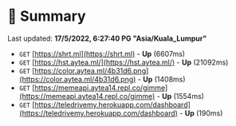 # 📖 Summary
Last updated: **17/5/2022, 6:27:40 PG "Asia/Kuala_Lumpur"**

- `GET` [https://shrt.ml](https://shrt.ml) - **Up** (6607ms)
- `GET` [https://hst.aytea.ml/](https://hst.aytea.ml/) - **Up** (21092ms)
- `GET` [https://color.aytea.ml/4b31d6.png](https://color.aytea.ml/4b31d6.png) - **Up** (1408ms)
- `GET` [https://memeapi.aytea14.repl.co/gimme](https://memeapi.aytea14.repl.co/gimme) - **Up** (1554ms)
- `GET` [https://teledrivemy.herokuapp.com/dashboard](https://teledrivemy.herokuapp.com/dashboard) - **Up** (190ms)
